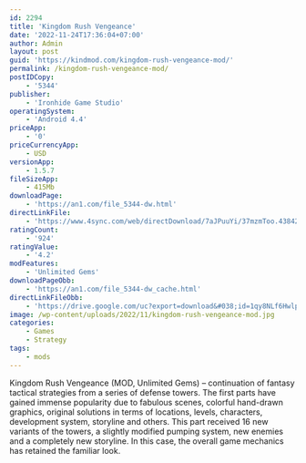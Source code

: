 ```yaml
---
id: 2294
title: 'Kingdom Rush Vengeance'
date: '2022-11-24T17:36:04+07:00'
author: Admin
layout: post
guid: 'https://kindmod.com/kingdom-rush-vengeance-mod/'
permalink: /kingdom-rush-vengeance-mod/
postIDCopy:
    - '5344'
publisher:
    - 'Ironhide Game Studio'
operatingSystem:
    - 'Android 4.4'
priceApp:
    - '0'
priceCurrencyApp:
    - USD
versionApp:
    - 1.5.7
fileSizeApp:
    - 415Mb
downloadPage:
    - 'https://an1.com/file_5344-dw.html'
directLinkFile:
    - 'https://www.4sync.com/web/directDownload/7aJPuuYi/37mzmToo.43842d7af89521009e58427fe16f4373'
ratingCount:
    - '924'
ratingValue:
    - '4.2'
modFeatures:
    - 'Unlimited Gems'
downloadPageObb:
    - 'https://an1.com/file_5344-dw_cache.html'
directLinkFileObb:
    - 'https://drive.google.com/uc?export=download&#038;id=1qy8NLf6HwlpOqxV7cqIk63Exm43-BlHW'
image: /wp-content/uploads/2022/11/kingdom-rush-vengeance-mod.jpg
categories:
    - Games
    - Strategy
tags:
    - mods
---
```


Kingdom Rush Vengeance (MOD, Unlimited Gems) – continuation of fantasy tactical strategies from a series of defense towers. The first parts have gained immense popularity due to fabulous scenes, colorful hand-drawn graphics, original solutions in terms of locations, levels, characters, development system, storyline and others. This part received 16 new variants of the towers, a slightly modified pumping system, new enemies and a completely new storyline. In this case, the overall game mechanics has retained the familiar look.